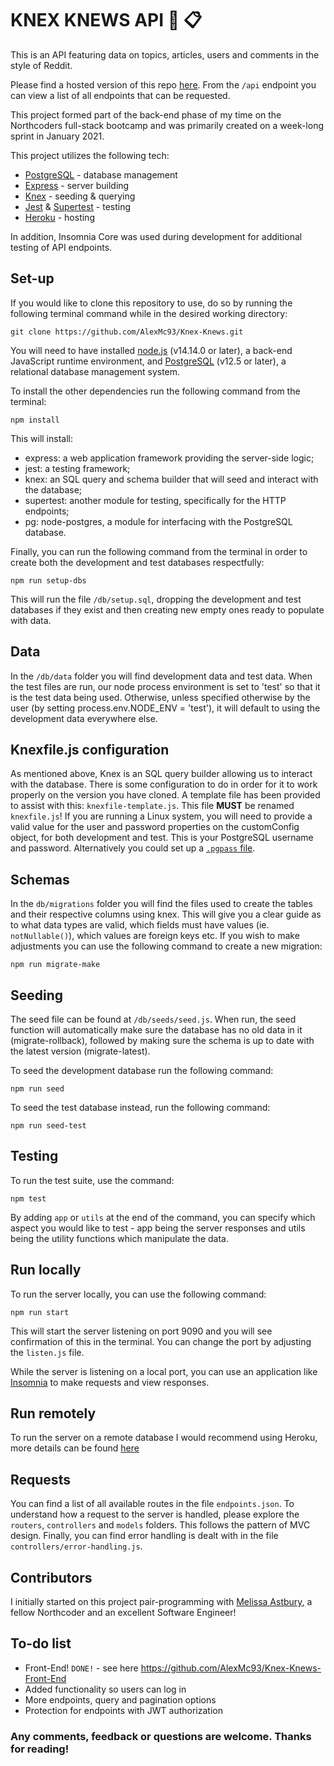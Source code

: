 # KNEX KNEWS API :newspaper: :clipboard:

This is an API featuring data on topics, articles, users and comments in the style of Reddit.

Please find a hosted version of this repo [here](https://alex-mc-news-app.herokuapp.com/api/). From the `/api` endpoint you can view a list of all endpoints that can be requested.

This project formed part of the back-end phase of my time on the Northcoders full-stack bootcamp and was primarily created on a week-long sprint in January 2021.

This project utilizes the following tech:

- [PostgreSQL](https://www.postgresql.org/) - database management
- [Express](https://expressjs.com/) - server building
- [Knex](http://knexjs.org/) - seeding & querying
- [Jest](https://jestjs.io/) & [Supertest](https://www.npmjs.com/package/supertest) - testing
- [Heroku](https://www.heroku.com/) - hosting

In addition, Insomnia Core was used during development for additional testing of API endpoints.

## Set-up

If you would like to clone this repository to use, do so by running the following terminal command while in the desired working directory:

```
git clone https://github.com/AlexMc93/Knex-Knews.git
```

You will need to have installed [node.js](https://nodejs.org/en/) (v14.14.0 or later), a back-end JavaScript runtime environment, and [PostgreSQL](https://www.postgresql.org/) (v12.5 or later), a relational database management system.

To install the other dependencies run the following command from the terminal:

```
npm install
```

This will install:

- express: a web application framework providing the server-side logic;
- jest: a testing framework;
- knex: an SQL query and schema builder that will seed and interact with the database;
- supertest: another module for testing, specifically for the HTTP endpoints;
- pg: node-postgres, a module for interfacing with the PostgreSQL database.

Finally, you can run the following command from the terminal in order to create both the development and test databases respectfully:

```
npm run setup-dbs
```

This will run the file `/db/setup.sql`, dropping the development and test databases if they exist and then creating new empty ones ready to populate with data.

## Data

In the `/db/data` folder you will find development data and test data. When the test files are run, our node process environment is set to 'test' so that it is the test data being used. Otherwise, unless specified otherwise by the user (by setting process.env.NODE_ENV = 'test'), it will default to using the development data everywhere else.

## Knexfile.js configuration

As mentioned above, Knex is an SQL query builder allowing us to interact with the database. There is some configuration to do in order for it to work properly on the version you have cloned. A template file has been provided to assist with this: `knexfile-template.js`. This file **MUST** be renamed `knexfile.js`! If you are running a Linux system, you will need to provide a valid value for the user and password properties on the customConfig object, for both development and test. This is your PostgreSQL username and password. Alternatively you could set up a [`.pgpass` file](https://www.postgresql.org/docs/9.4/libpq-pgpass.html).

## Schemas

In the `db/migrations` folder you will find the files used to create the tables and their respective columns using knex. This will give you a clear guide as to what data types are valid, which fields must have values (ie. `notNullable()`), which values are foreign keys etc. If you wish to make adjustments you can use the following command to create a new migration:

```
npm run migrate-make
```

## Seeding

The seed file can be found at `/db/seeds/seed.js`. When run, the seed function will automatically make sure the database has no old data in it (migrate-rollback), followed by making sure the schema is up to date with the latest version (migrate-latest).

To seed the development database run the following command:

```
npm run seed
```

To seed the test database instead, run the following command:

```
npm run seed-test
```

## Testing

To run the test suite, use the command:

```
npm test
```

By adding `app` or `utils` at the end of the command, you can specify which aspect you would like to test - app being the server responses and utils being the utility functions which manipulate the data.

## Run locally

To run the server locally, you can use the following command:

```
npm run start
```

This will start the server listening on port 9090 and you will see confirmation of this in the terminal. You can change the port by adjusting the `listen.js` file.

While the server is listening on a local port, you can use an application like [Insomnia](https://insomnia.rest/) to make requests and view responses.

## Run remotely

To run the server on a remote database I would recommend using Heroku, more details can be found [here](https://devcenter.heroku.com/articles/getting-started-with-nodejs)

## Requests

You can find a list of all available routes in the file `endpoints.json`. To understand how a request to the server is handled, please explore the `routers`, `controllers` and `models` folders. This follows the pattern of MVC design. Finally, you can find error handling is dealt with in the file `controllers/error-handling.js`.

## Contributors

I initially started on this project pair-programming with [Melissa Astbury](https://github.com/MelissaAstbury), a fellow Northcoder and an excellent Software Engineer!

## To-do list

- Front-End! `DONE!` - see here https://github.com/AlexMc93/Knex-Knews-Front-End
- Added functionality so users can log in
- More endpoints, query and pagination options
- Protection for endpoints with JWT authorization

### Any comments, feedback or questions are welcome. Thanks for reading!
